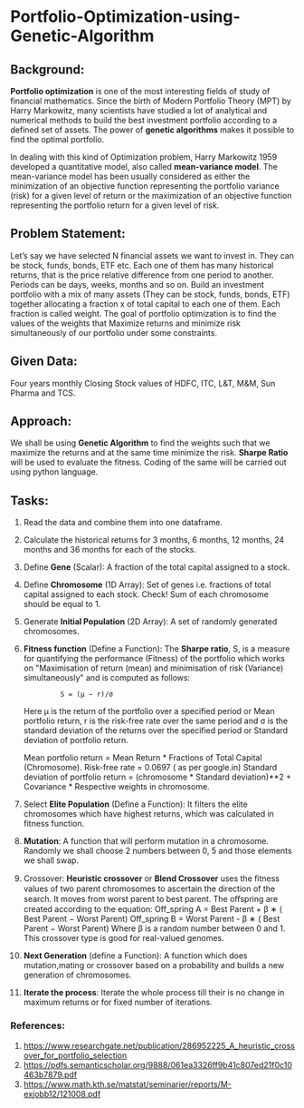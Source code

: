 # Portfolio-Optimization-using-Genetic-Algorithm

## Background: 

   
   **Portfolio optimization** is one of the most interesting fields of study of financial mathematics. Since the birth of Modern Portfolio Theory (MPT) by Harry Markowitz, many scientists have studied a lot of analytical and numerical methods to build the best investment portfolio according to a defined set of assets. The power of **genetic algorithms** makes it possible to find the optimal portfolio.
   
In dealing with this kind of Optimization problem, Harry Markowitz 1959 developed a quantitative model, also called **mean-variance model**. The mean-variance model has been usually considered as either the minimization of an objective function representing the portfolio variance (risk) for a given level of return or the maximization of an objective function representing the portfolio return for a given level of risk.

## Problem Statement: 
   Let’s say we have selected N financial assets we want to invest in. They can be stock, funds, bonds, ETF etc. Each one of them has many historical returns, that is the price relative difference from one period to another. Periods can be days, weeks, months and so on. Build an investment portfolio with a  mix of many assets (They can be stock, funds, bonds, ETF) together allocating a fraction x of total  capital to each one of them. Each fraction is called weight.  The goal of portfolio optimization is to find the values of the weights that Maximize returns and minimize risk simultaneously of our portfolio under some constraints.
   
## Given Data:
Four years monthly Closing Stock values of HDFC, ITC, L&T, M&M, Sun Pharma and TCS.

## Approach:

We shall be using **Genetic Algorithm** to find the weights such that we maximize the returns and at the same time minimize the risk. **Sharpe Ratio** will be used to evaluate the fitness. Coding of the same will be carried out using python language.

## Tasks:

1. Read the data and combine them into one dataframe.
2. Calculate the historical returns for 3 months, 6 months, 12 months, 24 months and 36 months for each of the stocks.
3. Define **Gene** (Scalar): A fraction of the total capital assigned to a stock.
4. Define **Chromosome** (1D Array): Set of genes i.e. fractions of total capital assigned to each stock.
        Check! Sum of each chromosome should be equal to 1.
5. Generate **Initial Population** (2D Array): A set of randomly generated chromosomes.
6. **Fitness function** (Define a Function): 
The **Sharpe ratio**, S, is a measure for quantifying the performance (Fitness) of the portfolio which works on "Maximisation of return (mean) and minimisation of risk (Variance) simultaneously" and is computed as
follows:
                
                S = (µ − r)/σ
    
    Here µ is the return of the portfolio over a specified period or Mean portfolio return, 
         r is the risk-free rate over the same period and 
         σ is the standard deviation of the returns over the specified period or Standard deviation of portfolio return.

      
    Mean portfolio return = Mean Return * Fractions of Total Capital (Chromosome).
    Risk-free rate = 0.0697 ( as per google.in)
    Standard deviation of portfolio return = (chromosome * Standard deviation)**2 + Covariance * Respective weights in chromosome.
    
7. Select **Elite Population** (Define a Function): It filters the elite chromosomes which have highest returns, which was calculated in fitness function.
    
8. **Mutation**: A function that will perform mutation in a chromosome. Randomly we shall choose 2 numbers between 0, 5 and those elements we shall swap.

9. Crossover: **Heuristic crossover** or **Blend Crossover** uses the ﬁtness values of two parent chromosomes to ascertain the direction of the search. It moves from worst parent to best parent. 
The oﬀspring are created according to the equation:
            Off_spring A = Best Parent  + β ∗ ( Best Parent − Worst Parent)
            Off_spring B = Worst Parent - β ∗ ( Best Parent − Worst Parent)
                Where β is a random number between 0 and 1.
This crossover type is good for real-valued genomes.

10. **Next Generation** (define a Function): A function which does mutation,mating or crossover based on a probability and builds a new generation of chromosomes.
    
11. **Iterate the process**: Iterate the whole process till their is no change in maximum returns or for fixed number of iterations. 

### References:
1. https://www.researchgate.net/publication/286952225_A_heuristic_crossover_for_portfolio_selection
2. https://pdfs.semanticscholar.org/9888/061ea3326ff9b41c807ed21f0c10463b7879.pdf
3. https://www.math.kth.se/matstat/seminarier/reports/M-exjobb12/121008.pdf
